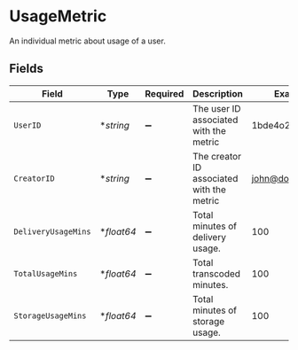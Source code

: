 # UsageMetric

An individual metric about usage of a user.



## Fields

| Field                                     | Type                                      | Required                                  | Description                               | Example                                   |
| ----------------------------------------- | ----------------------------------------- | ----------------------------------------- | ----------------------------------------- | ----------------------------------------- |
| `UserID`                                  | **string*                                 | :heavy_minus_sign:                        | The user ID associated with the metric    | 1bde4o2i6xycudoy                          |
| `CreatorID`                               | **string*                                 | :heavy_minus_sign:                        | The creator ID associated with the metric | john@doe.com                              |
| `DeliveryUsageMins`                       | **float64*                                | :heavy_minus_sign:                        | Total minutes of delivery usage.          | 100                                       |
| `TotalUsageMins`                          | **float64*                                | :heavy_minus_sign:                        | Total transcoded minutes.                 | 100                                       |
| `StorageUsageMins`                        | **float64*                                | :heavy_minus_sign:                        | Total minutes of storage usage.           | 100                                       |